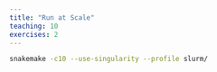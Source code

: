 ```yaml
---
title: "Run at Scale"
teaching: 10
exercises: 2
---
```


```bash
snakemake -c10 --use-singularity --profile slurm/
```
